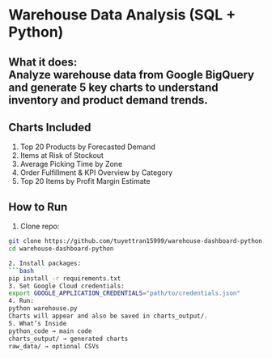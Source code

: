 # Warehouse Data Analysis (SQL + Python)

**What it does:**  
Analyze warehouse data from **Google BigQuery** and generate **5 key charts** to understand inventory and product demand trends.
---

## Charts Included
1. Top 20 Products by Forecasted Demand  
2. Items at Risk of Stockout
3. Average Picking Time by Zone
4. Order Fulfillment & KPI Overview by Category  
5. Top 20 Items by Profit Margin Estimate


## How to Run
1. Clone repo:  
```bash
git clone https://github.com/tuyettran15999/warehouse-dashboard-python.git
cd warehouse-dashboard-python

2. Install packages:
```bash
pip install -r requirements.txt
3. Set Google Cloud credentials:
export GOOGLE_APPLICATION_CREDENTIALS="path/to/credentials.json"
4. Run:
python warehouse.py
Charts will appear and also be saved in charts_output/.
5. What’s Inside
python_code → main code
charts_output/ → generated charts
raw_data/ → optional CSVs

